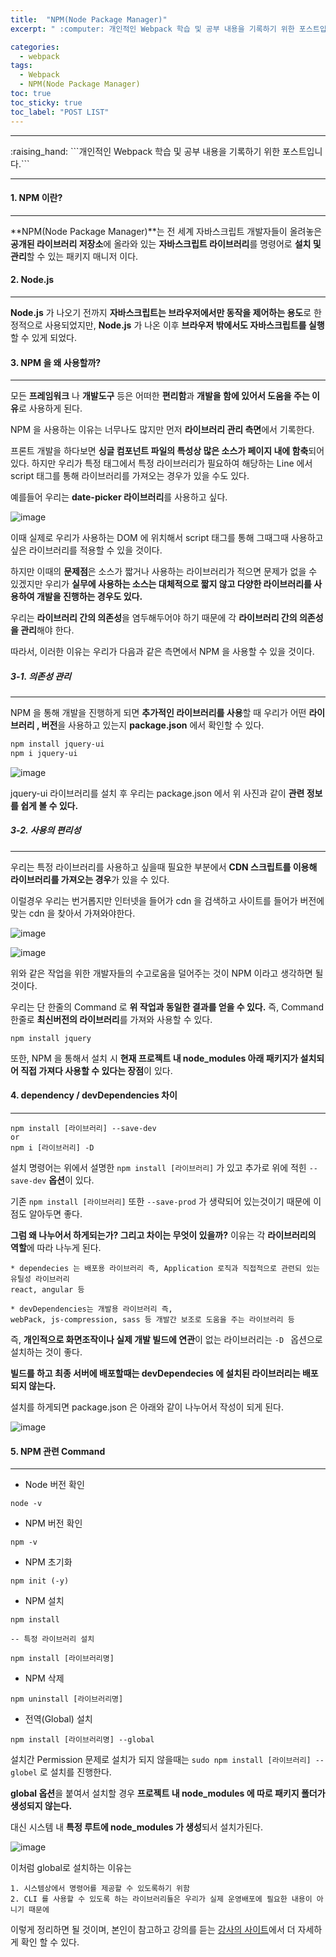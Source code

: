 ```yaml
---
title:  "NPM(Node Package Manager)"
excerpt: " :computer: 개인적인 Webpack 학습 및 공부 내용을 기록하기 위한 포스트입니다."

categories:
  - webpack
tags:
  - Webpack
  - NPM(Node Package Manager)
toc: true
toc_sticky: true
toc_label: "POST LIST"
---
```


<hr>
:raising_hand:  ```개인적인 Webpack 학습 및 공부 내용을 기록하기 위한 포스트입니다.```
<hr>

#### 1. NPM 이란?
***

**NPM(Node Package Manager)**는 전 세계 자바스크립트 개발자들이 올려놓은 **공개된 라이브러리 저장소**에 올라와 있는
**자바스크립트 라이브러리**를 명령어로 **설치 및 관리**할 수 있는 패키지 매니저 이다.

#### 2. Node.js
***

**Node.js** 가 나오기 전까지 **자바스크립트는 브라우저에서만 동작을 제어하는 용도**로 한정적으로 사용되었지만, 
**Node.js** 가 나온 이후 **브라우저 밖에서도 자바스크립트를 실행**할 수 있게 되었다.

#### 3. NPM 을 왜 사용할까?
***

모든 **프레임워크** 나 **개발도구** 등은 어떠한 **편리함**과 **개발을 함에 있어서 도움을 주는 이유**로 사용하게 된다.

NPM 을 사용하는 이유는 너무나도 많지만 먼저 **라이브러리 관리 측면**에서 기록한다.
 
프론트 개발을 하다보면 **싱글 컴포넌트 파일의 특성상 많은 소스가 페이지 내에 함축**되어 있다.
하지만 우리가 특정 태그에서 특정 라이브러리가 필요하여 해당하는 Line 에서 script 태그를 통해 라이브러리를 가져오는 경우가 있을 수도 있다.

예를들어 우리는 **date-picker 라이브러리**를 사용하고 싶다.

![image](https://user-images.githubusercontent.com/56063287/134016283-83368f2a-e4ef-4c5c-a23e-e6415349ca82.png)

이때 실제로 우리가 사용하는 DOM 에 위치해서 script 태그를 통해 그때그때 사용하고 싶은 라이브러리를 적용할 수 있을 것이다.

하지만 이때의 **문제점**은 소스가 짧거나 사용하는 라이브러리가 적으면 문제가 없을 수 있겠지만 우리가 **실무에 사용하는 소스는 대체적으로 짧지 않고 다양한 라이브러리를 사용하여 개발을 진행하는 경우도 있다.**

우리는 **라이브러리 간의 의존성**을 염두해두어야 하기 때문에 각 **라이브러리 간의 의존성을 관리**해야 한다.


따라서, 이러한 이유는 우리가 다음과 같은 측면에서 NPM 을 사용할 수 있을 것이다.

##### 3-1. 의존성 관리
***

NPM 을 통해 개발을 진행하게 되면 **추가적인 라이브러리를 사용**할 때 우리가 어떤 **라이브러리 , 버전**을 사용하고 있는지 **package.json** 에서 확인할 수 있다.

```bash
npm install jquery-ui
npm i jquery-ui
```
![image](https://user-images.githubusercontent.com/56063287/134018064-145b6021-6fc2-46ce-a568-3ad26273cc04.png)

jquery-ui 라이브러리를 설치 후 우리는 package.json 에서 위 사진과 같이 **관련 정보를 쉽게 볼 수 있다.**

##### 3-2. 사용의 편리성
***

우리는 특정 라이브러리를 사용하고 싶을때 필요한 부분에서 **CDN 스크립트를 이용해 라이브러리를 가져오는 경우**가 있을 수 있다.

이럴경우 우리는 번거롭지만 인터넷을 들어가 cdn 을 검색하고 사이트를 들어가 버전에 맞는 cdn 을 찾아서 가져와야한다.

![image](https://user-images.githubusercontent.com/56063287/134018381-8e36af44-2eaa-40f7-9ee0-75086e8679ac.png)

![image](https://user-images.githubusercontent.com/56063287/134018411-9732e6c7-61aa-4aac-b54d-2a6c02b00e0a.png)

위와 같은 작업을 위한 개발자들의 수고로움을 덜어주는 것이 NPM 이라고 생각하면 될 것이다.

우리는 단 한줄의 Command 로 **위 작업과 동일한 결과를 얻을 수 있다.**
즉, Command 한줄로 **최신버전의 라이브러리**를 가져와 사용할 수 있다.
```
npm install jquery
```

또한, NPM 을 통해서 설치 시 **현재 프로젝트 내 node_modules 아래 패키지가 설치되어 직접 가져다 사용할 수 있다는 장점**이 있다.

#### 4. dependency / devDependencies 차이
***

```
npm install [라이브러리] --save-dev
or
npm i [라이브러리] -D
```

설치 명령어는 위에서 설명한 ```npm install [라이브러리]``` 가 있고 추가로 위에 적힌 ```--save-dev``` **옵션**이 있다.

기존 ```npm install [라이브러리]``` 또한 ```--save-prod``` 가 생략되어 있는것이기 때문에 이점도 알아두면 좋다.

**그럼 왜 나누어서 하게되는가? 그리고 차이는 무엇이 있을까?**
이유는 각 **라이브러리의 역할**에 따라 나누게 된다.

```
* dependecies 는 배포용 라이브러리 즉, Application 로직과 직접적으로 관련되 있는 유틸성 라이브러리
react, angular 등

* devDependencies는 개발용 라이브러리 즉, 
webPack, js-compression, sass 등 개발간 보조로 도움을 주는 라이브러리 등
```

즉, **개인적으로 화면조작이나 실제 개발 빌드에 연관**이 없는 라이브러리는 ```-D ``` 옵션으로 설치하는 것이 좋다.

**빌드를 하고 최종 서버에 배포할때는 devDependecies 에 설치된 라이브러리는 배포되지 않는다.**

설치를 하게되면 package.json 은 아래와 같이 나누어서 작성이 되게 된다.

![image](https://user-images.githubusercontent.com/56063287/134019365-25e6286a-d106-4607-8510-704c37000bbb.png)

#### 5. NPM 관련 Command
***

* Node 버전 확인

```
node -v
```

* NPM 버전 확인

```
npm -v
```

* NPM 초기화

```
npm init (-y)
```

* NPM 설치

```
npm install

-- 특정 라이브러리 설치

npm install [라이브러리명]
```
* NPM 삭제

```
npm uninstall [라이브러리명]
```

* 전역(Global) 설치

```
npm install [라이브러리명] --global
```

설치간 Permission 문제로 설치가 되지 않을때는 ```sudo npm install [라이브러리] --globel``` 로 설치를 진행한다.

**global 옵션**을 붙여서 설치할 경우 **프로젝트 내 node_modules 에 따로 패키지 폴더가 생성되지 않는다.**

대신 시스템 내 **특정 루트에 node_modules 가 생성**되서 설치가된다.

![image](https://user-images.githubusercontent.com/56063287/134019852-90a3d7d8-4ceb-4c12-955c-822245030c96.png)

이처럼 global로 설치하는 이유는 
```
1. 시스템상에서 명령어를 제공할 수 있도록하기 위함
2. CLI 를 사용할 수 있도록 하는 라이브러리들은 우리가 실제 운영배포에 필요한 내용이 아니기 때문에
```
이렇게 정리하면 될 것이며, 본인이 참고하고 강의를 듣는 [강사의 사이트](https://joshua1988.github.io/webpack-guide/build/npm-module-install.html#npm-%EC%A0%84%EC%97%AD-%EC%84%A4%EC%B9%98-%EA%B2%BD%EB%A1%9C)에서 더 자세하게 확인 할 수 있다.

